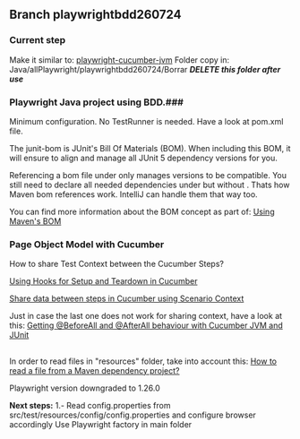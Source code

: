 ## Branch playwrightbdd260724 ##

### Current step ###
Make it similar to:
[playwright-cucumber-jvm](https://github.com/drl-repo/playwright-cucumber-jvm/tree/main)
Folder copy in: Java/allPlaywright/playwrightbdd260724/Borrar
**_DELETE this folder after use_**



### Playwright Java project using BDD.###

Minimum configuration.
No TestRunner is needed.
Have a look at pom.xml file.


The junit-bom is JUnit's Bill Of Materials (BOM). When including this BOM, it will ensure to align and manage all JUnit 5 dependency versions for you. 

Referencing a bom file under <dependencyManagement><dependencies> only manages versions to be compatible. You still need to declare all needed dependencies under <dependencies> but without <version>. Thats how Maven bom references work. IntelliJ can handle them that way too.

You can find more information about the BOM concept as part of:
[Using Maven's BOM](https://reflectoring.io/maven-bom/)


### Page Object Model with Cucumber ###

How to share Test Context between the Cucumber Steps?


[Using Hooks for Setup and Teardown in Cucumber](https://www.unrepo.com/cucumber/using-hooks-for-setup-and-teardown-in-cucumber-tutorial)

[Share data between steps in Cucumber using Scenario Context](https://www.toolsqa.com/selenium-cucumber-framework/share-data-between-steps-in-cucumber-using-scenario-context/)


Just in case the last one does not work for sharing context, have a look at this:
[Getting @BeforeAll and @AfterAll behaviour with Cucumber JVM and JUnit](https://metamorphant.de/blog/posts/2020-03-10-beforeall-afterall-cucumber-jvm-junit/)

##
In order to read files in "resources" folder, take into account this:
[How to read a file from a Maven dependency project?](https://stackoverflow.com/questions/28711606/how-to-read-a-file-from-a-maven-dependency-project)

Playwright version downgraded to 1.26.0

**Next steps:**
1.- Read config.properties from src/test/resources/config/config.properties
and configure browser accordingly
    Use Playwright factory in main folder
